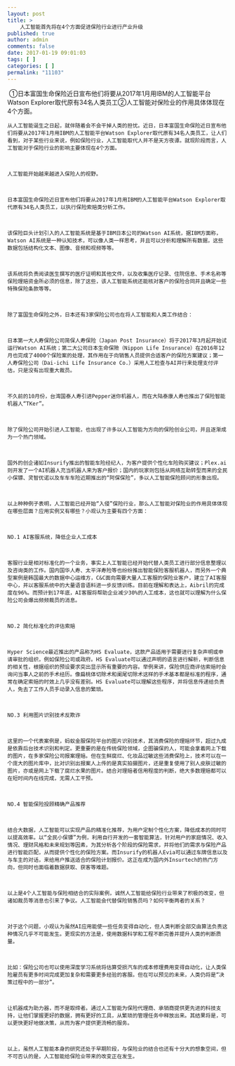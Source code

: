 ```yaml
---
layout: post
title: >
    人工智能首先将在4个方面促进保险行业进行产业升级
published: true
author: admin
comments: false
date: 2017-01-19 09:01:03
tags: [ ]
categories: [ ]
permalink: "11103"
---
```

 ①日本富国生命保险近日宣布他们将要从2017年1月用IBM的人工智能平台Watson Explorer取代原有34名人类员工②人工智能对保险业的作用具体体现在4个方面。


  
    
  
  
  
    从人工智能诞生之日起，就伴随着会不会干掉人类的担忧。近日，日本富国生命保险近日宣布他们将要从2017年1月用IBM的人工智能平台Watson Explorer取代原有34名人类员工，让人们看到，对于某些行业来说，例如保险行业，人工智能取代人并不是天方夜谭。就现阶段而言，人工智能对于保险行业的影响主要体现在4个方面。
  
  
  
    人工智能开始越来越进入保险人的视野。
  
  
  
    日本富国生命保险近日宣布他们将要从2017年1月用IBM的人工智能平台Watson Explorer取代原有34名人类员工，以执行保险索赔类分析工作。
  
  
  
    该保险巨头计划引入的人工智能系统是基于IBM日本公司的Watson AI系统，据IBM方面称，Watson AI系统是一种认知技术，可以像人类一样思考，并且可以分析和理解所有数据，这些数据包括结构化文本、图像、音频和视频等等。
  
  
  
    该系统将负责阅读医生撰写的医疗证明和其他文件，以及收集医疗记录、住院信息、手术名称等保险理赔资金所必须的信息，除了这些，该人工智能系统还能核对客户的保险合同并且确定一些特殊保险条款等等。
  
  
  
    除了富国生命保险之外，日本还有3家保险公司也在将人工智能和人类工作结合：
  
  
  
    日本第一大人寿保险公司简保人寿保险（Japan Post Insurance）将于2017年3月起开始试运行Watson AI系统；第二大公司日本生命保險（Nippon Life Insurance）在2016年12月也完成了4000个保险案的处理，其作用在于向销售人员提供合适客户的保险方案建议；第一人寿保险公司（Dai-ichi Life Insurance Co.）采用人工检查与AI并行来处理支付评估，只是没有出现重大裁员。
  
  
  
    不久前的10月份，台湾国泰人寿引进Pepper迷你机器人，而在大陆泰康人寿也推出了保险智能机器人“TKer”。
  
  
  
    除了保险公司开始引进人工智能，也出现了许多以人工智能为方向的保险创业公司，并且逐渐成为一个热门领域。
  
  
  
    国外的创企诸如Insurify推出的智能车险经纪人，为客户提供个性化车险购买建议；Plex.ai则开发了一个AI机器人充当机器人来为客户报价；国内的玩家则包括从网络互助转型而来的全民小保镖、灵智优诺以及车车车险近期推出的“阿保保险”，多以人工智能保险顾问的形象出现。
  
  
  
    以上种种例子表明，人工智能已经开始“入侵”保险行业，那么人工智能对保险业的作用具体体现在哪些层面？应用实例又有哪些？小观认为主要有四个方面：
  
  
  
    NO.1 AI客服系统，降低企业人工成本
  
  
  
    客服行业是相对标准化的一个业务，事实上人工智能已经开始代替人类员工进行部分信息整理以及咨询类的工作。国内国华人寿、太平洋寿险等也纷纷推出智能保险客服机器人，而另外一个典型案例是韩国最大的数据中心运维方，C&C面向需要大量人工客服的保险业客户，建立了AI客服中心，并以客服系统中的大量语音语料进一步反馈训练。目前在理解和表达上，Aibril的完成度在96%。而预计到17年底，AI客服将帮助企业减少30%的人工成本，这也就可以理解为什么保险公司会爆出频频裁员的消息。
  
  
  
    NO.2 简化标准化的评估索赔
  
  
  
    Hyper Science最近推出的产品称为HS Evaluate，这款产品适用于需要进行复杂声明或申请审批的组织，例如保险公司或政府。HS Evaluate可以通过声明的语言进行解析，判断信息的相关性，根据组织的预设要求突出显示所有重要的内容。举例来讲，保险供应商评估索赔时会询问当事人之前的手术经历。像扁桃体切除术和阑尾切除术这样的手术基本都是标准的程序，通常在确定索赔的时效上几乎没有差别。HS Evaluate可以理解这些程序，并将信息传递给负责人，免去了工作人员手动录入信息的繁琐。
  
  
  
    NO.3 利用图片识别技术反欺诈
  
  
  
    这里的一个代表案例是，蚂蚁金服保险平台的图片识别技术，其消费保险的理赔环节，超过九成是依靠后台技术识别和判定。更重要的是在传统保险领域，企图骗保的人，可能会拿着网上下载的图片，在多家保险公司报案理赔。但在生鲜腐烂、化妆品过敏这些消费保险上，技术可以在一个庞大的图片库中，比对识别出报案人上传的是真实拍摄图片，还是重复使用了别人皮肤过敏的图片，亦或是网上下载了腐烂水果的图片。结合对理赔者信用程度的判断，绝大多数理赔都可以在短时间内在线完成，无需人工干预。
  
  
  
    NO.4 智能保险投顾精确产品推荐
  
  
  
    结合大数据，人工智能可以实现产品的精准化推荐，为用户定制个性化方案，降低成本的同时可以提高效率。以“全民小保镖”为例，利用自行开发的一套智能算法，针对用户的家庭情况、收入情况、理财风格和未来规划等因素，为其分析各个阶段的保险需求，并将他们的需求与保险产品进行智能匹配，从而提供个性化的保险方案。而Insurify的机器人Evia可以通过车牌信息以及与车主的对话，来给用户推送适合的保险计划报价。这正在成为国内外Insurtech的热门方向，但同时也面临着数据获取、获客等难题。
  
  
  
    以上是4个人工智能与保险相结合的实际案例，诚然人工智能给保险行业带来了积极的改变，但诸如裁员等消息也引来了争议。人工智能会代替保险销售员吗？如何平衡两者的关系？
  
  
  
    对于这个问题，小观认为虽然AI应用能使一些任务变得自动化，但人类判断全部交由算法负责这种情况几乎不可能发生。更现实的方法是，使用数据科学和工程不断完善并提升人类的判断质量。
  
  
  
    比如：保险公司也可以使用深度学习系统将估算受损汽车的成本修理费用变得自动化，让人类保险雇员有更多时间完成更加复杂和需要更多经验的客服。但在可以预见的未来，人类仍将是“决策过程中的一部分”。
  
  
  
    让机器成为助力器，而不是取缔者。通过人工智能为保险代理商、承销商提供更先进的科技支持，让他们掌握更好的数据，拥有更好的工具，从繁琐的管理任务中释放出来。其结果将是，可以更快更好地做决策，从而为客户提供更流畅的服务。
  
  
  
    以上，虽然人工智能本身的研究还处于早期阶段，与保险业的结合也还有十分大的想象空间，但不可否认的是，人工智能给保险业带来的改变正在发生。
  
